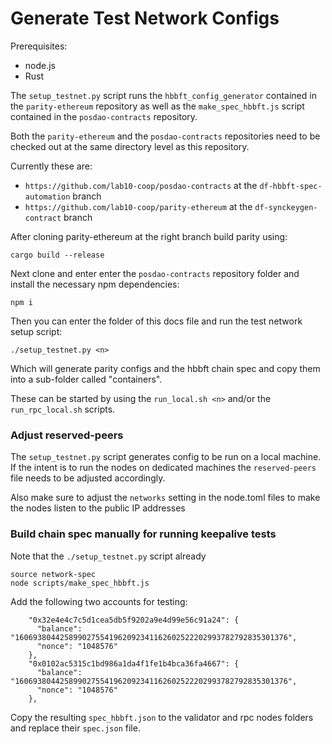 # Generate Test Network Configs

Prerequisites:
* node.js
* Rust

The `setup_testnet.py` script runs the `hbbft_config_generator` contained in the `parity-ethereum` repository as well as the `make_spec_hbbft.js` script contained in the `posdao-contracts` repository.

Both the `parity-ethereum` and the `posdao-contracts` repositories need to be checked out at the same directory level as this repository.

Currently these are:
* `https://github.com/lab10-coop/posdao-contracts` at the `df-hbbft-spec-automation` branch 
* `https://github.com/lab10-coop/parity-ethereum` at the `df-synckeygen-contract` branch

After cloning parity-ethereum at the right branch build parity using:
```
cargo build --release
```

Next clone and enter enter the `posdao-contracts` repository folder and install the necessary npm dependencies:
```
npm i
```

Then you can enter the folder of this docs file and run the test network setup script:
```
./setup_testnet.py <n>
```

Which will generate parity configs and the hbbft chain spec and copy them into a sub-folder called "containers".

These can be started by using the `run_local.sh <n>` and/or the `run_rpc_local.sh` scripts.

### Adjust reserved-peers

The `setup_testnet.py` script generates config to be run on a local machine.
If the intent is to run the nodes on dedicated machines the `reserved-peers` file needs to be adjusted accordingly.

Also make sure to adjust the `networks` setting in the node.toml files to make the nodes listen to the public IP addresses

### Build chain spec manually for running keepalive tests

Note that the `./setup_testnet.py` script already 

```
source network-spec
node scripts/make_spec_hbbft.js
```

Add the following two accounts for testing:
```
    "0x32e4e4c7c5d1cea5db5f9202a9e4d99e56c91a24": { 
      "balance": "1606938044258990275541962092341162602522202993782792835301376", 
      "nonce": "1048576" 
    },
    "0x0102ac5315c1bd986a1da4f1fe1b4bca36fa4667": { 
      "balance": "1606938044258990275541962092341162602522202993782792835301376", 
      "nonce": "1048576" 
    },
```

Copy the resulting `spec_hbbft.json` to the validator and rpc nodes folders and replace their `spec.json` file.